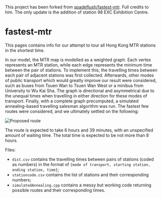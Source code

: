 This project has been forked from [spadeflush/fastest-mtr](https://github.com/spadeflush/fastest-mtr). Full credits to him.
The only update is the addition of station 98 EXC Exhibition Centre.

# fastest-mtr
This pages contains info for our attempt to tour all Hong Kong MTR stations in the shortest time. 

In our model, the MTR map is modelled as a weighted graph. Each vertex represents an MTR station, while each edge represents the minimum time between the pair of stations. To implement this, the travelling times between each pair of adjacent stations was first collected. Afterwards, other modes of public transport which would greatly improve our result were considered, such as buses from Tsuen Wan to Tsuen Wan West or a minibus from University to Wu Kai Sha. The graph is directional and asymmetrical due to the unequal times when travelling in either direction for these modes of transport. Finally, with a complete graph precomputed, a simulated annealing-based travelling salesman algorithm was run. The fastest few routes were considered, and we ultimately settled on the following:

![Proposed route](https://i.imgur.com/mpwUVSR.png)

The route is expected to take 6 hours and 39 minutes, with an unspecified amount of waiting time. The total time is expected to be not more than 8 hours.

Files:
- `dist.csv` contains the travelling times between pairs of stations (coded as numbers) in the format of `{mode of transport, starting station, ending station, time}`;
- `stationcode.csv` contains the list of stations and their corresponding numbers;
- `simulatedAnnealing.cpp` contains a messy but working code returning possible routes and their corresponding times.
